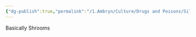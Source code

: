 ```yaml
---
{"dg-publish":true,"permalink":"/1.Ambryn/Culture/Drugs and Poisons/Silkroot/"}
---
```


Basically Shrooms
